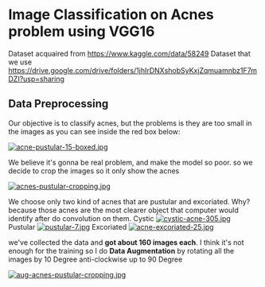 # Image Classification on Acnes problem using VGG16
Dataset acquaired from https://www.kaggle.com/data/58249
Dataset that we use https://drive.google.com/drive/folders/1jhIrDNXshobSyKxjZqmuamnbz1F7mDZI?usp=sharing

## Data Preprocessing
Our objective is to classify acnes, but the problems is they are too small in the images as you can see inside the red box below:

[![acne-pustular-15-boxed.jpg](https://i.postimg.cc/SxVfdTKm/acne-pustular-15-boxed.jpg)](https://postimg.cc/gxXhkKR7)

We believe it's gonna be real problem, and make the model so poor. so we decide to crop the images so it only show the acnes

[![acnes-pustular-cropping.jpg](https://i.postimg.cc/Jz1zmK5D/acnes-pustular-cropping.jpg)](https://postimg.cc/QHy3JQPh)

We choose only two kind of acnes that are pustular and excoriated. Why? because those acnes are the most clearer object that computer would identify after do convolution on them.
Cystic
[![cystic-acne-305.jpg](https://i.postimg.cc/mDh7sXPT/cystic-acne-305.jpg)](https://postimg.cc/DJkSQcQN)
Pustular
[![pustular-7.jpg](https://i.postimg.cc/02SdS90F/pustular-7.jpg)](https://postimg.cc/ykVZ445y)
Excoriated
[![acne-excoriated-25.jpg](https://i.postimg.cc/C5qDb4kk/acne-excoriated-25.jpg)](https://postimg.cc/303dTmLx)

we've collected the data and **got about 160 images each**. 
I think it's not enough for the training so I do **Data Augmentation** by rotating all the images by 10 Degree anti-clockwise up to 90 Degree

[![aug-acnes-pustular-cropping.jpg](https://i.postimg.cc/tCBvQ25T/aug-acnes-pustular-cropping.jpg)](https://postimg.cc/PP8Q1b0s)
